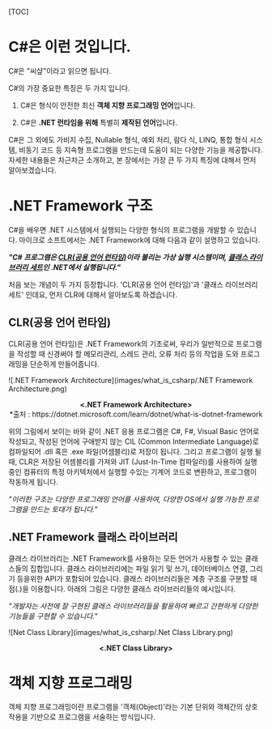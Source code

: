 [TOC]

# C#은 이런 것입니다.

C#은 "씨샾"이라고 읽으면 됩니다.



C#의 가장 중요한 특징은 두 가지 입니다.

1. C#은 형식이 안전한 최신 **객체 지향 프로그래밍 언어**입니다.

2. C#은 **.NET 런타임을 위해** 특별히 **제작된 언어**입니다.

   

  C#은 그 외에도 가비지 수집, Nullable 형식, 예외 처리, 람다 식, LINQ, 통합 형식 시스템, 비동기 코드 등 지속형 프로그램을 만드는데 도움이 되는 다양한 기능을 제공합니다. 자세한 내용들은 차근차근 소개하고, 본 장에서는 가장 큰 두 가지 특징에 대해서 먼저 알아보겠습니다.



# .NET Framework 구조

  C#을 배우면  .NET 시스템에서 실행되는 다양한 형식의 프로그램을 개발할 수 있습니다. 마이크로 소프트에서는 .NET Framework에 대해 다음과 같이 설명하고 있습니다.



***"C# 프로그램은 <u>CLR(공용 언어 런타임)</u>이라 불리는 가상 실행 시스템이며, <u>클래스 라이브러리 세트</u>인 .NET에서 실행됩니다."***



  처음 보는 개념이 두 가지 등장합니다. 'CLR(공용 언어 런타임)'과 '클래스 라이브러리 세트' 인데요, 먼저 CLR에 대해서 알아보도록 하겠습니다.



## CLR(공용 언어 런타임)

  CLR(공용 언어 런타임)은 .NET Framework의 기초로써,  우리가 일반적으로 프로그램을 작성할 때 신경써야 할 메모리관리, 스레드 관리, 오류 처리 등의 작업을 도와 프로그래밍을 단순하게 만들어줍니다. 



![.NET Framework Architecture](images/what_is_csharp/.NET Framework Architecture.png)

<center><b><.NET Framework Architecture></b></center>
<center>*출처 : https://dotnet.microsoft.com/learn/dotnet/what-is-dotnet-framework</center>



  위의 그림에서 보이는 바와 같이 .NET 응용 프로그램은 C#, F#, Visual Basic 언어로 작성되고, 작성된 언어에 구애받지 않는 CIL (Common Intermediate Language)로 컴파일되어 .dll 혹은 .exe 파일(어셈블리)로 저장이 됩니다.  그리고  프로그램이 실행 될 때, CLR은 저장된 어셈블리를 가져와 JIT (Just-In-Time 컴파일러)를 사용하여 실행중인 컴퓨터의 특정 아키텍처에서 실행할 수있는 기계어 코드로 변환하고, 프로그램이 작동하게 됩니다. 



*"이러한 구조는 다양한 프로그래밍 언어를 사용하여, 다양한 OS에서 실행 가능한 프로그램을 만드는 토대가 됩니다."*



## .NET Framework 클래스 라이브러리

  클래스 라이브러리는 .NET Framework를 사용하는 모든 언어가 사용할 수 있는 클래스들의 집합입니다. 클래스 라이브러리에는 파일 읽기 및 쓰기, 데이터베이스 연결, 그리기 등을위한 API가 포함되어 있습니다.  클래스 라이브러리들은 계층 구조를 구분할 때 점(.)을 이용합니다. 아래의 그림은 다양한 클래스 라이브러리들의 예시입니다.



*"개발자는 사전에 잘 구현된 클래스 라이브러리들을 활용하여 빠르고 간편하게 다양한 기능들을 구현할 수 있습니다."*



![Net Class Library](images/what_is_csharp/.Net Class Library.png)

<center><b><.NET Class Library></b></center>



# 객체 지향 프로그래밍

  객체 지향 프로그래밍이란 프로그램을 '객체(Object)'라는 기본 단위와 객체간의 상호작용을 기반으로 프로그램을 서술하는 방식입니다.